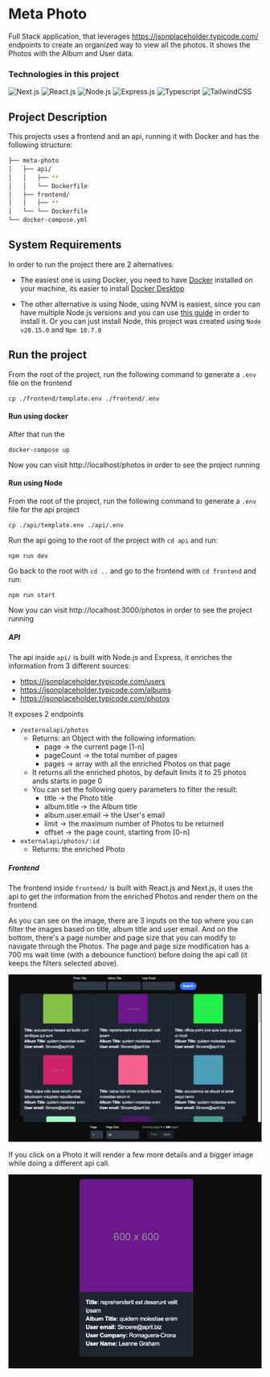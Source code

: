 # Meta Photo

Full Stack application, that leverages https://jsonplaceholder.typicode.com/ endpoints to create an organized way to view all the photos.
It shows the Photos with the Album and User data.

### Technologies in this project

![Next.js][next-image] ![React.js][react-image] ![Node.js][node-image] ![Express.js][express-image] ![Typescript][typescript-image] ![TailwindCSS][tailwind-image]

## Project Description

This projects uses a frontend and an api, running it with Docker and has the following structure:
```bash
├── meta-photo
│   ├── api/
│   │   ├── **
│   │   └── Dockerfile
│   ├── frontend/
│   │   ├── **
│   └── └── Dockerfile
└── docker-compose.yml
```


## System Requirements

In order to run the project there are 2 alternatives:

- The easiest one is using Docker, you need to have [Docker](https://docs.docker.com/engine/install/) installed on your machine, its easier to install [Docker Desktop](https://www.docker.com/products/docker-desktop/)

- The other alternative is using Node, using NVM is easiest, since you can have multiple Node.js versions and you can use [this guide](https://www.freecodecamp.org/news/node-version-manager-nvm-install-guide/) in order to install it. Or you can just install Node, this project was created using `Node v20.15.0` and `Npm 10.7.0`

## Run the project

From the root of the project, run the following command to generate a `.env` file on the frontend
```
cp ./frontend/template.env ./frontend/.env
```

#### Run using docker

After that run the 
```
docker-compose up
```

Now you can visit http://localhost/photos in order to see the project running

#### Run using Node

From the root of the project, run the following command to generate a `.env` file for the api project
```
cp ./api/template.env ./api/.env
```

Run the api going to the root of the project with `cd api` and run:
```
npm run dev
```

Go back to the root with `cd ..` and go to the frontend with `cd frontend` and run:
```
npm run start
```

Now you can visit http://localhost:3000/photos in order to see the project running

##### API

The api inside `api/` is built with Node.js and Express, it enriches the information from 3 different sources:
- https://jsonplaceholder.typicode.com/users
- https://jsonplaceholder.typicode.com/albums
- https://jsonplaceholder.typicode.com/photos

It exposes 2 endpoints 
- `/externalapi/photos`
  - Returns: an Object with the following information:
    - page -> the current page [1-n]
    - pageCount -> the total number of pages
    - pages -> array with all the enriched Photos on that page
  - It returns all the enriched photos, by default limits it to 25 photos ands starts in page 0
  - You can set the following query parameters to filter the result:
    - title -> the Photo title
    - album.title -> the Album title
    - album.user.email -> the User's email
    - limit -> the maximum number of Photos to be returned
    - offset -> the page count, starting from [0-n]
- `externalapi/photos/:id`
  - Returns: the enriched Photo

##### Frontend

The frontend inside `frontend/` is built with React.js and Next.js, it uses the api to get the information from the enriched Photos and render them on the frontend.

As you can see on the image, there are 3 inputs on the top where you can filter the images based on title, album title and user email. And on the bottom, there's a page number and page size that you can modify to navigate through the Photos. The page and page size modification has a 700 ms wait time (with a debounce function) before doing the api call (it keeps the filters selected above).

![Frontend-view](images/frontend-image.jpg)

If you click on a Photo it will render a few more details and a bigger image while doing a different api call.

![Frontend-view](images/frontend-detail-view.jpg)



<!-- Image Links -->
[next-image]: https://img.shields.io/badge/Next.js-black?logo=next.js&logoColor=white
[react-image]: https://img.shields.io/badge/React-%2320232a.svg?logo=react&logoColor=%2361DAFB
[node-image]: https://img.shields.io/badge/Node.js-6DA55F?logo=node.js&logoColor=white
[typescript-image]: https://img.shields.io/badge/TypeScript-3178C6?logo=typescript&logoColor=fff
[express-image]: https://img.shields.io/badge/Express.js-%23404d59.svg?logo=express&logoColor=%2361DAFB
[tailwind-image]: https://img.shields.io/badge/Tailwind%20CSS-%2338B2AC.svg?logo=tailwind-css&logoColor=white
